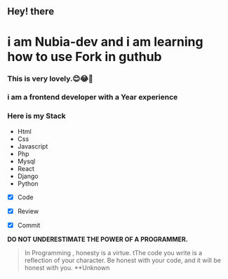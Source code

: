 ## Hey! there
# i am Nubia-dev and i am learning how to use Fork in guthub
### This is very lovely.😊😂🙌
### i am a frontend developer with a Year experience


### Here is my Stack
* Html
* Css
* Javascript
* Php
* Mysql
* React
* Django
* Python


- [X] Code
- [X] Review
- [X] Commit


**DO NOT UNDERESTIMATE THE POWER OF A PROGRAMMER.**


 >In Programming , honesty is a virtue.   tThe code you write is a reflection of your character.  Be honest with your code, and it will be honest with you.   **Unknown 